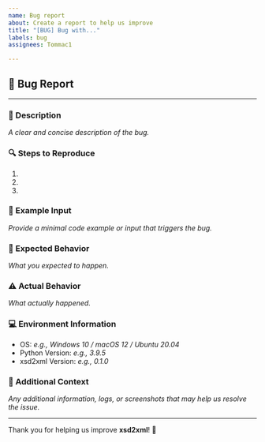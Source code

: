 ```yaml
---
name: Bug report
about: Create a report to help us improve
title: "[BUG] Bug with..."
labels: bug
assignees: Tommac1

---
```


## 🐛 Bug Report

---

### 📰 Description
*A clear and concise description of the bug.*

### 🔍 Steps to Reproduce
1.
2.
3.

### 📝 Example Input

*Provide a minimal code example or input that triggers the bug.*

### 🤔 Expected Behavior

*What you expected to happen.*

### ⚠️ Actual Behavior

*What actually happened.*

### 💻 Environment Information

- OS: *e.g., Windows 10 / macOS 12 / Ubuntu 20.04*
- Python Version: *e.g., 3.9.5*
- xsd2xml Version: *e.g., 0.1.0*

### 📄 Additional Context

*Any additional information, logs, or screenshots that may help us resolve the issue.*

---

Thank you for helping us improve **xsd2xml**! 🙏
